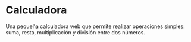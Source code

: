 # Calculadora
Una pequeña calculadora web que permite realizar operaciones simples: suma, resta, multiplicación y división entre dos números.
